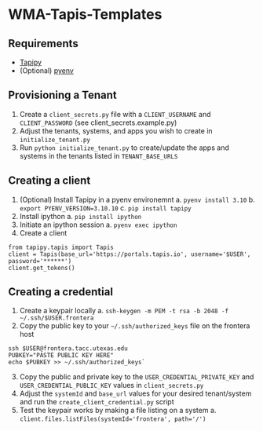 # WMA-Tapis-Templates

## Requirements
- [Tapipy](https://github.com/tapis-project/tapipy/tree/main/tapipy)
- (Optional) [pyenv](https://github.com/pyenv/pyenv)

## Provisioning a Tenant
1. Create a `client_secrets.py` file with a `CLIENT_USERNAME` and `CLIENT_PASSWORD` (see client_secrets.example.py)
2. Adjust the tenants, systems, and apps you wish to create in `initialize_tenant.py`
3. Run `python initialize_tenant.py` to create/update the apps and systems in the tenants listed in `TENANT_BASE_URLS`

## Creating a client
1. (Optional) Install Tapipy in a pyenv environemnt
  a. `pyenv install 3.10`
  b. `export PYENV_VERSION=3.10.10`
  c. `pip install tapipy`
2. Install ipython
  a. `pip install ipython`
3. Initiate an ipython session
  a. `pyenv exec ipython`
4. Create a client
```
from tapipy.tapis import Tapis
client = Tapis(base_url='https://portals.tapis.io', username='$USER', password='******')
client.get_tokens()
```

## Creating a credential
1. Create a keypair locally
  a. `ssh-keygen -m PEM -t rsa -b 2048 -f ~/.ssh/$USER.frontera`
2. Copy the public key to your `~/.ssh/authorized_keys` file on the frontera host
```
ssh $USER@frontera.tacc.utexas.edu
PUBKEY="PASTE PUBLIC KEY HERE"
echo $PUBKEY >> ~/.ssh/authorized_keys`
```
3. Copy the public and private key to the `USER_CREDENTIAL_PRIVATE_KEY` and `USER_CREDENTIAL_PUBLIC_KEY` values in `client_secrets.py`
4. Adjust the `systemId` and `base_url` values for your desired tenant/system and run the `create_client_credential.py` script
5. Test the keypair works by making a file listing on a system
  a. `client.files.listFiles(systemId='frontera', path='/')`
